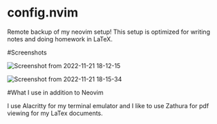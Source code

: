 # config.nvim
Remote backup of my neovim setup! This setup is optimized for writing notes and doing homework in LaTeX. 



#Screenshots


![Screenshot from 2022-11-21 18-12-15](https://user-images.githubusercontent.com/102345313/203200920-43778e2e-89fb-42d2-a900-32a95bb9d020.png)

![Screenshot from 2022-11-21 18-15-34](https://user-images.githubusercontent.com/102345313/203200921-96781aaa-5885-4742-8ce2-a5089a5f8b51.png)


#What I use in addition to Neovim

I use Alacritty for my terminal emulator and I like to use Zathura for pdf viewing for my LaTex documents. 




